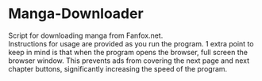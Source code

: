 # Manga-Downloader
Script for downloading manga from Fanfox.net.  
Instructions for usage are provided as you run the program.
1 extra point to keep in mind is that when the program opens the browser, full screen the browser window. This prevents ads from covering the next page and next chapter buttons, significantly increasing the speed of the program.

